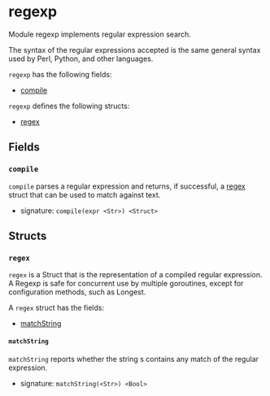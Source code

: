 
# regexp

Module regexp implements regular expression search.

The syntax of the regular expressions accepted is the same general syntax used by
Perl, Python, and other languages.


`regexp` has the following fields:

* [compile](#compile)

`regexp` defines the following structs:

* [regex](#regex)


## Fields

### `compile`

`compile` parses a regular expression and returns, if successful, a
[regex](#regex) struct that can be used to match against text.

* signature: `compile(expr <Str>) <Struct>`


## Structs

### `regex`

`regex` is a Struct that is the representation of a compiled regular expression. A
Regexp is safe for concurrent use by multiple goroutines, except for configuration
methods, such as Longest.

A `regex` struct has the fields:

* [matchString](#matchstring)

#### `matchString`

`matchString` reports whether the string s contains any match of the regular expression.

* signature: `matchString(<Str>) <Bool>`

